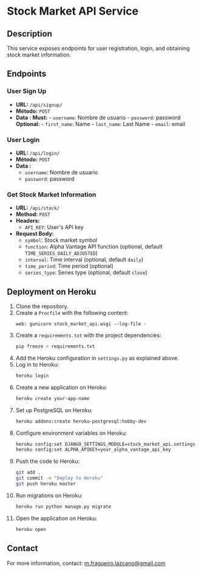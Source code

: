 # Stock Market API Service

## Description

This service exposes endpoints for user registration, login, and obtaining stock market information.

## Endpoints

### User Sign Up

- **URL:** `/api/signup/`
- **Método:** `POST`
- **Data :**
    **Must:**
        - `username`: Nombre de usuario
        - `password`: password
    **Optional:**
        - `first_name`: Name
        - `last_name`: Last Name
        - `email`: email

### User Login
- **URL:** `/api/login/`
- **Método:** `POST`
- **Data :**
    - `username`: Nombre de usuario
    - `password`: password

### Get Stock Market Information

- **URL:** `/api/stock/`
- **Method:** `POST`
- **Headers:**
  - `API_KEY`: User's API key
- **Request Body:**
  - `symbol`: Stock market symbol
  - `function`: Alpha Vantage API function (optional, default `TIME_SERIES_DAILY_ADJUSTED`)
  - `interval`: Time interval (optional, default `daily`)
  - `time_period`: Time period (optional)
  - `series_type`: Series type (optional, default `close`)

## Deployment on Heroku

1. Clone the repository.
2. Create a `Procfile` with the following content:
    ```plaintext
    web: gunicorn stock_market_api.wsgi --log-file -
    ```
3. Create a `requirements.txt` with the project dependencies:
    ```bash
    pip freeze > requirements.txt
    ```
4. Add the Heroku configuration in `settings.py` as explained above.
5. Log in to Heroku:
    ```bash
    heroku login
    ```
6. Create a new application on Heroku:
    ```bash
    heroku create your-app-name
    ```
7. Set up PostgreSQL on Heroku:
    ```bash
    heroku addons:create heroku-postgresql:hobby-dev
    ```
8. Configure environment variables on Heroku:
    ```bash
    heroku config:set DJANGO_SETTINGS_MODULE=stock_market_api.settings
    heroku config:set ALPHA_APIKEY=your_alpha_vantage_api_key
    ```
9. Push the code to Heroku:
    ```bash
    git add .
    git commit -m "Deploy to Heroku"
    git push heroku master
    ```
10. Run migrations on Heroku:
    ```bash
    heroku run python manage.py migrate
    ```
11. Open the application on Heroku:
    ```bash
    heroku open
    ```

## Contact

For more information, contact: <m.fragueiro.lazcano@gmail.com>
